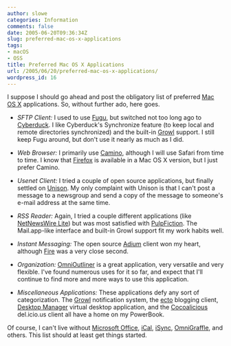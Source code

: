 ```yaml
---
author: slowe
categories: Information
comments: false
date: 2005-06-20T09:36:34Z
slug: preferred-mac-os-x-applications
tags:
- macOS
- OSS
title: Preferred Mac OS X Applications
url: /2005/06/20/preferred-mac-os-x-applications/
wordpress_id: 16
---
```


I suppose I should go ahead and post the obligatory list of preferred [Mac OS X](http://www.apple.com/macosx/) applications. So, without further ado, here goes.

* _SFTP Client:_ I used to use [Fugu](http://rsug.itd.umich.edu/software/fugu/), but switched not too long ago to [Cyberduck](http://cyberduck.ch/). I like Cyberduck's Synchronize feature (to keep local and remote directories synchronized) and the built-in [Growl](http://www.growl.info/) support. I still keep Fugu around, but don't use it nearly as much as I did.

* _Web Browser:_ I primarily use [Camino](http://www.caminobrowser.org/), although I will use Safari from time to time. I know that [Firefox](http://www.mozilla.org/products/firefox/) is available in a Mac OS X version, but I just prefer Camino.

* _Usenet Client:_ I tried a couple of open source applications, but finally settled on [Unison](http://www.panic.com/unison/). My only complaint with Unison is that I can't post a message to a newsgroup and send a copy of the message to someone's e-mail address at the same time.

* _RSS Reader:_ Again, I tried a couple different applications (like [NetNewsWire Lite](http://ranchero.com/netnewswire/)) but was most satisfied with [PulpFiction](http://freshsqueeze.com/products/pulpfiction/). The Mail.app-like interface and built-in Growl support fit my work habits well.

* _Instant Messaging:_ The open source [Adium](http://www.adiumx.com/index.php) client won my heart, although [Fire](http://fire.sourceforge.net/) was a very close second.

* _Organization:_ [OmniOutliner](http://www.omnigroup.com/applications/omnioutliner/) is a great application, very versatile and very flexible. I've found numerous uses for it so far, and expect that I'll continue to find more and more ways to use this application.

* _Miscellaneous Applications:_ These applications defy any sort of categorization. The [Growl](http://www.growl.info/) notification system, the [ecto](http://ecto.kung-foo.tv/) blogging client, [Desktop Manager](http://desktopmanager.berlios.de/) virtual desktop application, and the [Cocoalicious](http://www.scifihifi.com/cocoalicious/) del.icio.us client all have a home on my PowerBook.

Of course, I can't live without [Microsoft Office](http://www.microsoft.com/mac/), [iCal](http://www.apple.com/ical/), [iSync](http://www.apple.com/isync/), [OmniGraffle](http://www.omnigroup.com/applications/omnigraffle/), and others. This list should at least get things started.
